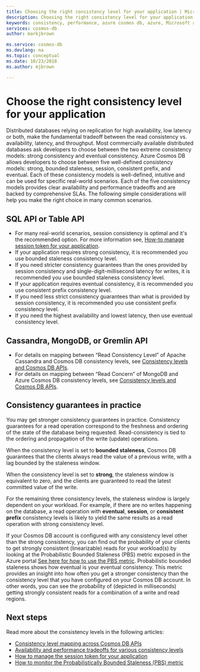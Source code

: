 ```yaml
---
title: Choosing the right consistency level for your application | Microsoft Docs
description: Choosing the right consistency level for your application in Azure Cosmos DB.
keywords: consistency, performance, azure cosmos db, azure, Microsoft azure
services: cosmos-db
author: markjbrown

ms.service: cosmos-db
ms.devlang: na
ms.topic: conceptual
ms.date: 10/23/2018
ms.author: mjbrown

---
```


# Choose the right consistency level for your application

Distributed databases relying on replication for high availability, low latency or both, make the fundamental tradeoff between the read consistency vs. availability, latency, and throughput. Most commercially available distributed databases ask developers to choose between the two extreme consistency models: strong consistency and eventual consistency. Azure Cosmos DB allows developers to choose between five well-defined consistency models: strong, bounded staleness, session, consistent prefix, and eventual. Each of these consistency models is well-defined, intuitive and can be used for specific real-world scenarios. Each of the five consistency models provides clear availability and performance tradeoffs and are backed by comprehensive SLAs. The following simple considerations will help you make the right choice in many common scenarios.

## SQL API or Table API

- For many real-world scenarios, session consistency is optimal and it's the recommended option. For more information see, [How-to manage session token for your application](how-to-manage-consistency.md#utilize-session-tokens).
- If your application requires strong consistency, it is recommended you use bounded staleness consistency level.
- If you need stricter consistency guarantees than the ones provided by session consistency and single-digit-millisecond latency for writes, it is recommended you use bounded staleness consistency level.  
- If your application requires eventual consistency, it is recommended you use consistent prefix consistency level.
- If you need less strict consistency guarantees than what is provided by session consistency, it is recommended you use consistent prefix consistency level.
- If you need the highest availability and lowest latency, then use eventual consistency level.

## Cassandra, MongoDB, or Gremlin API

- For details on mapping between “Read Consistency Level” of Apache Cassandra and Cosmos DB consistency levels, see [Consistency levels and Cosmos DB APIs](consistency-levels-across-apis.md#cassandra-mapping).
- For details on mapping between “Read Concern” of MongoDB and Azure Cosmos DB consistency levels, see [Consistency levels and Cosmos DB APIs](consistency-levels-across-apis.md#mongo-mapping).

## Consistency guarantees in practice

You may get stronger consistency guarantees in practice. Consistency guarantees for a read operation correspond to the freshness and ordering of the state of the database being requested. Read-consistency is tied to the ordering and propagation of the write (update) operations.  

When the consistency level is set to **bounded staleness**, Cosmos DB guarantees that the clients always read the value of a previous write, with a lag bounded by the staleness window.

When the consistency level is set to **strong**, the staleness window is equivalent to zero, and the clients are guaranteed to read the latest committed value of the write.

For the remaining three consistency levels, the staleness window is largely dependent on your workload. For example, if there are no writes happening on the database, a read operation with **eventual**, **session**, or **consistent prefix** consistency levels is likely to yield the same results as a read operation with strong consistency level.

If your Cosmos DB account is configured with any consistency level other than the strong consistency, you can find out the probability of your clients to get strongly consistent (linearizable) reads for your workload(s) by looking at the Probabilistic Bounded Staleness (PBS) metric exposed in the Azure portal [See here for how to use the PBS metric](how-to-manage-consistency.md#monitor-probabilistically-bounded-staleness-pbs-metric). Probabilistic bounded staleness shows how eventual is your eventual consistency. This metric provides an insight into how often you get a stronger consistency than the consistency level that you have configured on your Cosmos DB account. In other words, you can see the probability of (depicted in milliseconds) getting strongly consistent reads for a combination of a write and read regions.

## Next steps

Read more about the consistency levels in the following articles:

* [Consistency level mapping across Cosmos DB APIs](consistency-levels-across-apis.md)
* [Availability and performance tradeoffs for various consistency levels](consistency-levels-tradeoffs.md)
* [How to manage the session token for your application](how-to-manage-consistency.md#utilize-session-tokens)
* [How to monitor the Probabilistically Bounded Staleness (PBS) metric](how-to-manage-consistency.md#monitor-probabilistically-bounded-staleness-pbs-metric)